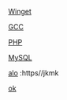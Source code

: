[Winget](https://aka.ms/getwinget)

[GCC](https://github.com/mmozeiko/build-gcc-mingw/releases)

[PHP](https://windows.php.net/download)

[MySQL](https://dev.mysql.com)

[alo]() :https//jkmk

[ok](https://github.com/VTUY23/test/edit/main/README.md)
<!--
GCC: {set uri=https://github.com/mmozeiko/build-gcc-mingw/releases&for /f tokens^=^6^ delims^=^" %f in ('curl -sL %uri%/latest ^| find "expanded_"') do for /f tokens^=^2^ delims^=^" %a in ('curl -s %f ^| find "href" ^| find /v "tag"') do echo %uri%%a}
PHP: {for /f tokens^=2^ delims^=^" %f in ('curl https://windows.php.net/download ^| find "releases/php" ^| findstr /i win ^| findstr /v pack') do echo %f}
MySQL: {for /f tokens^=4^ delims^=^=^& %f in ('curl https://dev.mysql.com/downloads/mysql/ ^| find "file="') do echo %f} 
ok:{hello}
-->

[ok]:https://en.opensuse.org/openSUSE:Libzypp_satsolver
